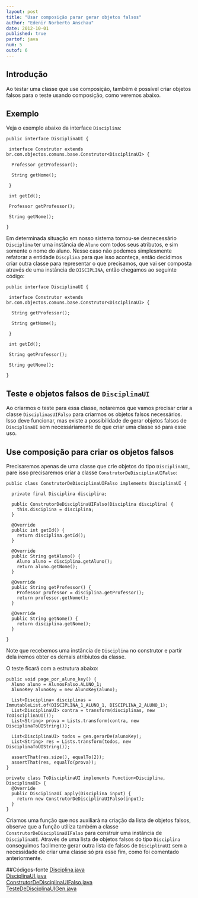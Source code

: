 ```yaml
---
layout: post
title: "Usar composição parar gerar objetos falsos"
author: "Edenir Norberto Anschau"
date: 2012-10-01
published: true
partof: java
num: 5
outof: 6
---
```


## Introdução
Ao testar uma classe que use composição, também é possível criar objetos falsos para o teste usando composição, como veremos abaixo.

## Exemplo
Veja o exemplo abaixo da interface `Disciplina`:

	public interface DisciplinaUI {

	 interface Construtor extends br.com.objectos.comuns.base.Construtor<DisciplinaUI> {

	  Professor getProfessor();

	  String getNome();

	 }

	 int getId();

	 Professor getProfessor();

	 String getNome();

	}

Em determinada situação em nosso sistema tornou-se desnecessário `Disciplina` ter uma instância de `Aluno` com todos seus atributos, e sim somente o nome do aluno.
Nesse caso não podemos simplesmente refatorar a entidade `Discplina` para que isso aconteça, então decidimos criar outra classe para representar o que precisamos, que vai ser composta
através de uma instância de `DISCIPLINA`, então chegamos ao seguinte código:

	public interface DisciplinaUI {

	 interface Construtor extends br.com.objectos.comuns.base.Construtor<DisciplinaUI> {

	  String getProfessor();

	  String getNome();

	 }

	 int getId();

	 String getProfessor();

	 String getNome();

	}

## Teste e objetos falsos de `DisciplinaUI`
Ao criarmos o teste para essa classe, notaremos que vamos precisar criar a classe `DisciplinasUIFalso` para criarmos os objetos falsos necessários. 
Isso deve funcionar, mas existe a possibilidade de gerar objetos falsos de `DisciplinaUI` sem necessáriamente de que criar uma classe só para esse uso.

## Use composição para criar os objetos falsos
Precisaremos apenas de uma classe que crie objetos do tipo `DisciplinaUI`, pare isso precisaremos criar a classe `ConstrutorDeDisciplinaUIFalso`:

	public class ConstrutorDeDisciplinaUIFalso implements DisciplinaUI {

	  private final Disciplina disciplina;

	  public ConstrutorDeDisciplinaUIFalso(Disciplina disciplina) {
	    this.disciplina = disciplina;
	  }

	  @Override
	  public int getId() {
	    return disciplina.getId();
	  }

	  @Override
	  public String getAluno() {
	    Aluno aluno = disciplina.getAluno();
	    return aluno.getNome();
	  }

	  @Override
	  public String getProfessor() {
	    Professor professor = disciplina.getProfessor();
	    return professor.getNome();
	  }

	  @Override
	  public String getNome() {
	    return disciplina.getNome();
	  }

	}

Note que recebemos uma instância de `Disciplina` no construtor e partir dela iremos obter os demais atribiutos da classe.

O teste ficará com a estrutura abaixo:

	public void page_por_aluno_key() {
	  Aluno aluno = AlunosFalso.ALUNO_1;
	  AlunoKey alunoKey = new AlunoKey(aluno);

	  List<Disciplina> disciplinas = ImmutableList.of(DISCIPLINA_1_ALUNO_1, DISCIPLINA_2_ALUNO_1);
	  List<DisciplinaUI> contra = transform(disciplinas, new ToDisciplinaUI());
	  List<String> prova = Lists.transform(contra, new DisciplinaToUIString());

	  List<DisciplinaUI> todos = gen.gerarDe(alunoKey);
	  List<String> res = Lists.transform(todos, new DisciplinaToUIString());

	  assertThat(res.size(), equalTo(2));
	  assertThat(res, equalTo(prova));
	}

	private class ToDisciplinaUI implements Function<Disciplina, DisciplinaUI> {
	  @Override
	  public DisciplinaUI apply(Disciplina input) {
	    return new ConstrutorDeDisciplinaUIFalso(input);
	  }
	}

Criamos uma função que nos auxiliará na criação da lista de objetos falsos, observe que a função utiliza também a classe `ConstrutorDeDisciplinaUIFalso` para construir uma instância
de `DisciplinaUI`. Através de uma lista de objetos falsos do tipo `Disciplina` conseguimos facilmente gerar outra lista de falsos de `DisciplinaUI` sem a necessidade de criar uma classe só pra esse
fim, como foi comentado anteriormente.

##Códigos-fonte
[Disciplina.java](https://github.com/objectos/objectos-dojo/blob/cd8c1494bcd9786cae91abe9762b36cf594496de/objectos-dojo-team/src/main/java/br/com/objectos/dojo/enanschau/gen/Disciplina.java)  
[DisciplinaUI.java](https://github.com/objectos/objectos-dojo/blob/cd8c1494bcd9786cae91abe9762b36cf594496de/objectos-dojo-team/src/main/java/br/com/objectos/dojo/enanschau/gen/DisciplinaUI.java)  
[ConstrutorDeDisciplinaUIFalso.java](https://github.com/objectos/objectos-dojo/blob/cd8c1494bcd9786cae91abe9762b36cf594496de/objectos-dojo-team/src/test/java/br/com/objectos/dojo/enanschau/gen/ConstrutorDeDisciplinaUIFalso.java)  
[TesteDeDisciplinaUIGen.java](https://github.com/objectos/objectos-dojo/blob/cd8c1494bcd9786cae91abe9762b36cf594496de/objectos-dojo-team/src/test/java/br/com/objectos/dojo/enanschau/gen/TesteDeDisciplinaUIGen.java)  
